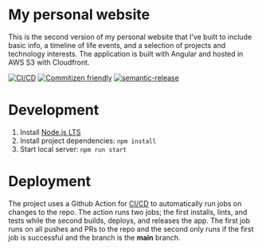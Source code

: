 # My personal website
This is the second version of my personal website that I've built to include basic info, a timeline of life events, and a selection of projects and technology interests. The application is built with Angular and hosted in AWS S3 with Cloudfront.

[![CI/CD](https://github.com/daneisburgh/daneisburgh.com/actions/workflows/ci-cd.yml/badge.svg)](https://github.com/daneisburgh/daneisburgh.com/actions/workflows/ci-cd.yml)
[![Commitizen friendly](https://img.shields.io/badge/commitizen-friendly-brightgreen.svg)](http://commitizen.github.io/cz-cli/)
[![semantic-release](https://img.shields.io/badge/%20%20%F0%9F%93%A6%F0%9F%9A%80-semantic--release-e10079.svg)](https://github.com/semantic-release/semantic-release)

# Development
1) Install [Node.js LTS](https://nodejs.org/en/download/)
2) Install project dependencies: `npm install`
2) Start local server: `npm run start`

# Deployment
The project uses a Github Action for [CI/CD](https://github.com/daneisburgh/daneisburgh.com/actions/workflows/ci-cd.yml) to automatically run jobs on changes to the repo.
The action runs two jobs; the first installs, lints, and tests while the second builds, deploys, and releases the app. The first job runs on all pushes and PRs to the repo and the second only runs if the first job is successful and the branch is the **main** branch.
